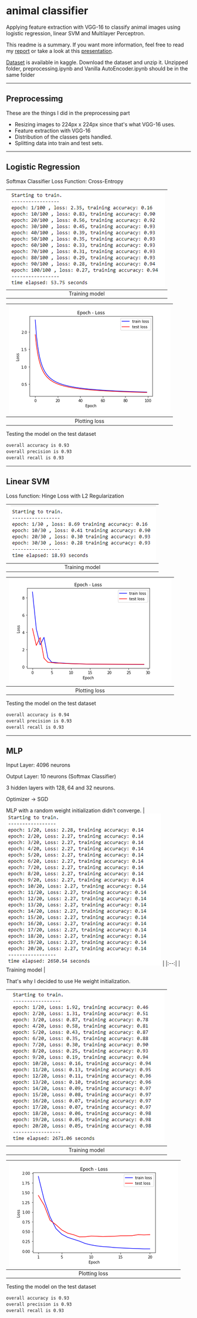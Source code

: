 # animal classifier
Applying feature extraction with VGG-16 to classify animal images using logistic regression, linear SVM and Multilayer Perceptron.

This readme is a summary. If you want more information, feel free to read my <a href="/eee485_final_report.pdf" class="image fit">report</a> or take a look at this <a href="/presentation.pptx" class="image fit">presentation</a>.

[Dataset](https://www.kaggle.com/vishalsubbiah/pokemon-images-and-types) is available in kaggle. Download the dataset and unzip it. Unzipped folder, preprocessing.ipynb and Vanilla AutoEncoder.ipynb should be in the same folder

---
## Preprocessimg
These are the things I did in the preprocessing part

- Resizing images to 224px x 224px since that's what VGG-16 uses.
- Feature extraction with VGG-16
- Distribution of the classes gets handled.
- Splitting data into train and test sets.

---

## Logistic Regression
Softmax Classifier
Loss Function: Cross-Entropy

| ![/losigtic-train.png](/logistic-train.png) | 
|:--:| 
| Training model |

| ![/logistic-loss-plot.png](/logistic-loss-plot.png) | 
|:--:| 
| Plotting loss |

Testing the model on the test dataset
```bash
overall accuracy is 0.93
overall precision is 0.93
overall recall is 0.93
```
---

## Linear SVM
Loss function: Hinge Loss with L2 Regularization

| ![/svm-train.png](/svm-train.png) | 
|:--:| 
| Training model |

| ![/svm-loss-plot.png](/svm-loss-plot.png) | 
|:--:| 
| Plotting loss |

Testing the model on the test dataset
```bash
overall accuracy is 0.94
overall precision is 0.93
overall recall is 0.93
```
---
## MLP
Input Layer: 4096 neurons

Output Layer: 10 neurons (Softmax Classifier)

3 hidden layers with 128, 64 and 32 neurons.

Optimizer → SGD

MLP with a random weight initialization didn't converge.
| ![/mlp-train-random-weight.png](/mlp-train-random-weight.png) | 
|:--:| 
| Training model |


That's why I decided to use He weight initialization.

| ![/mlp-train.png](/mlp-train.png) | 
|:--:| 
| Training model |

| ![/mlp-loss-plot.png](/mlp-loss-plot.png) | 
|:--:| 
| Plotting loss |

Testing the model on the test dataset
```bash
overall accuracy is 0.93
overall precision is 0.93
overall recall is 0.93
```
